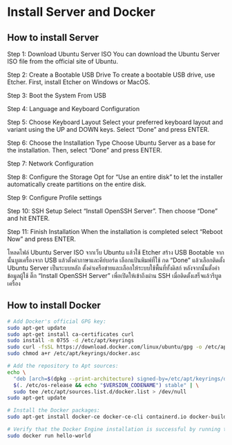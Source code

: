 # Install Server and Docker


## How to install Server
Step 1: Download Ubuntu Server ISO
You can download the Ubuntu Server ISO file from the official site of Ubuntu.

Step 2: Create a Bootable USB Drive
To create a bootable USB drive, use Etcher. First, install Etcher on Windows or MacOS.

Step 3: Boot the System From USB

Step 4: Language and Keyboard Configuration

Step 5: Choose Keyboard Layout
Select your preferred keyboard layout and variant using the UP and DOWN keys. Select “Done” and press ENTER.

Step 6: Choose the Installation Type
Choose Ubuntu Server as a base for the installation. Then, select “Done” and press ENTER.

Step 7: Network Configuration

Step 8: Configure the Storage
Opt for “Use an entire disk” to let the installer automatically create partitions on the entire disk.

Step 9: Configure Profile settings

Step 10: SSH Setup
Select “Install OpenSSH Server”. Then choose “Done” and hit ENTER.

Step 11: Finish Installation
When the installation is completed select “Reboot Now” and press ENTER.


โหลดไฟล์ Ubuntu Server ISO จากเว็บ Ubuntu แล้วใช้ Etcher สร้าง USB Bootable จากนั้นบูตเครื่องจาก USB แล้วตั้งค่าภาษาและคีย์บอร์ด เลือกแป้นพิมพ์ที่ใช้ กด “Done” แล้วเลือกติดตั้ง Ubuntu Server เป็นระบบหลัก ตั้งค่าเครือข่ายและเลือกให้ระบบใช้พื้นที่ทั้งดิสก์ หลังจากนั้นตั้งค่าข้อมูลผู้ใช้ ติ๊ก “Install OpenSSH Server” เพื่อเปิดให้เข้าถึงผ่าน SSH เมื่อติดตั้งเสร็จแล้วรีบูตเครื่อง



## How to install Docker
```bash
# Add Docker's official GPG key:
sudo apt-get update
sudo apt-get install ca-certificates curl
sudo install -m 0755 -d /etc/apt/keyrings
sudo curl -fsSL https://download.docker.com/linux/ubuntu/gpg -o /etc/apt/keyrings/docker.asc
sudo chmod a+r /etc/apt/keyrings/docker.asc

# Add the repository to Apt sources:
echo \
  "deb [arch=$(dpkg --print-architecture) signed-by=/etc/apt/keyrings/docker.asc] https://download.docker.com/linux/ubuntu \
  $(. /etc/os-release && echo "$VERSION_CODENAME") stable" | \
  sudo tee /etc/apt/sources.list.d/docker.list > /dev/null
sudo apt-get update
```

```bash
# Install the Docker packages:
sudo apt-get install docker-ce docker-ce-cli containerd.io docker-buildx-plugin docker-compose-plugin
```

```bash
# Verify that the Docker Engine installation is successful by running the hello-world image
sudo docker run hello-world
```



